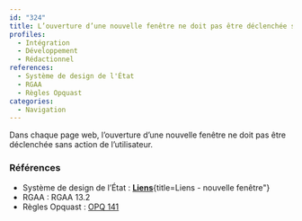 ```yaml
---
id: "324"
title: L’ouverture d’une nouvelle fenêtre ne doit pas être déclenchée sans action de l’utilisateur
profiles:
  - Intégration
  - Développement
  - Rédactionnel
references:
  - Système de design de l'État
  - RGAA
  - Règles Opquast
categories:
  - Navigation
---
```


Dans chaque page web, l’ouverture d’une nouvelle fenêtre ne doit pas être déclenchée sans action de l’utilisateur. 

### Références

* Système de design de l’État : [**Liens**](https://www.systeme-de-design.gouv.fr/elements-d-interface/composants/liens){title=Liens - nouvelle fenêtre"}
*   RGAA : RGAA 13.2
*   Règles Opquast : [OPQ 141](https://checklists.opquast.com/fr/assurance-qualite-web/lutilisateur-est-averti-des-ouvertures-de-nouvelles-fenetres)
